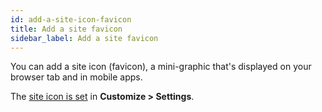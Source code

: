 ```yaml
---
id: add-a-site-icon-favicon
title: Add a site favicon
sidebar_label: Add a site favicon
---
```


You can add a site icon (favicon), a mini-graphic that's displayed on your browser tab and in mobile apps.

The [site icon is set](/bb-theme/customizer-settings/settings.md) in **Customize > Settings**.
